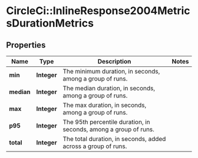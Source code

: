 # CircleCi::InlineResponse2004MetricsDurationMetrics

## Properties
Name | Type | Description | Notes
------------ | ------------- | ------------- | -------------
**min** | **Integer** | The minimum duration, in seconds, among a group of runs. | 
**median** | **Integer** | The median duration, in seconds, among a group of runs. | 
**max** | **Integer** | The max duration, in seconds, among a group of runs. | 
**p95** | **Integer** | The 95th percentile duration, in seconds, among a group of runs. | 
**total** | **Integer** | The total duration, in seconds, added across a group of runs. | 

